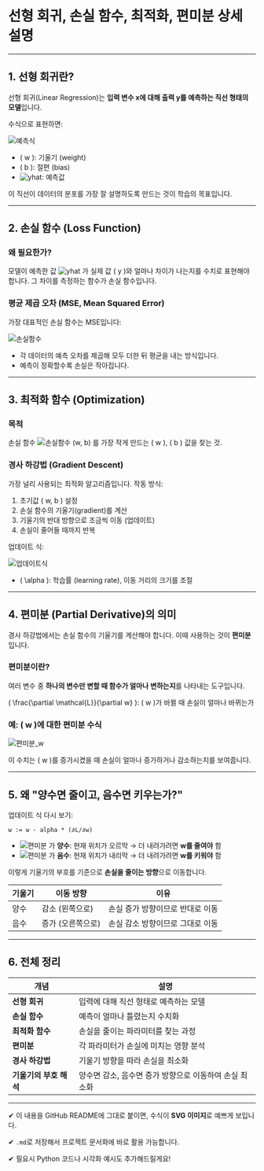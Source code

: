 # 선형 회귀, 손실 함수, 최적화, 편미분 상세 설명

---

## 1. 선형 회귀란?

선형 회귀(Linear Regression)는 **입력 변수 x에 대해 출력 y를 예측하는 직선 형태의 모델**입니다. 

수식으로 표현하면:

![예측식](https://latex.codecogs.com/svg.image?%5Chat%7By%7D%20%3D%20wx%20%2B%20b)

- \( w \): 기울기 (weight)
- \( b \): 절편 (bias)
- ![yhat](https://latex.codecogs.com/svg.image?\hat{y}): 예측값

이 직선이 데이터의 분포를 가장 잘 설명하도록 만드는 것이 학습의 목표입니다.

---

## 2. 손실 함수 (Loss Function)

### 왜 필요한가?

모델이 예측한 값  ![yhat](https://latex.codecogs.com/svg.image?\hat{y}) 가 실제 값 \( y \)와 얼마나 차이가 나는지를 수치로 표현해야 합니다. 그 차이를 측정하는 함수가 손실 함수입니다.

### 평균 제곱 오차 (MSE, Mean Squared Error)

가장 대표적인 손실 함수는 MSE입니다:

![손실함수](https://latex.codecogs.com/svg.image?%5Cmathcal%7BL%7D(w%2C%20b)%20%3D%20%5Cfrac%7B1%7D%7Bn%7D%20%5Csum_%7Bi%3D1%7D%5E%7Bn%7D%20(y_i%20-%20%5Chat%7By%7D_i)%5E2%20%3D%20%5Cfrac%7B1%7D%7Bn%7D%20%5Csum_%7Bi%3D1%7D%5E%7Bn%7D%20(y_i%20-%20(wx_i%20%2B%20b))%5E2)

- 각 데이터의 예측 오차를 제곱해 모두 더한 뒤 평균을 내는 방식입니다.
- 예측이 정확할수록 손실은 작아집니다.

---

## 3. 최적화 함수 (Optimization)

### 목적


손실 함수 ![손실함수](https://latex.codecogs.com/svg.image?\\mathcal{L}) (w, b) 를 가장 작게 만드는 \( w \), \( b \) 값을 찾는 것.

### 경사 하강법 (Gradient Descent)

가장 널리 사용되는 최적화 알고리즘입니다. 작동 방식:

1. 초기값 \( w, b \) 설정
2. 손실 함수의 기울기(gradient)를 계산
3. 기울기의 반대 방향으로 조금씩 이동 (업데이트)
4. 손실이 줄어들 때까지 반복

업데이트 식:

![업데이트식](https://latex.codecogs.com/svg.image?w%20%3A%3D%20w%20-%20%5Calpha%20%5Ccdot%20%5Cfrac%7B%5Cpartial%20%5Cmathcal%7BL%7D%7D%7B%5Cpartial%20w%7D)

- \( \alpha \): 학습률 (learning rate), 이동 거리의 크기를 조절

---

## 4. 편미분 (Partial Derivative)의 의미

경사 하강법에서는 손실 함수의 기울기를 계산해야 합니다. 
이때 사용하는 것이 **편미분**입니다.

### 편미분이란?

여러 변수 중 **하나의 변수만 변할 때 함수가 얼마나 변하는지**를 나타내는 도구입니다.

\( \frac{\partial \mathcal{L}}{\partial w} \): \( w \)가 바뀔 때 손실이 얼마나 바뀌는가

### 예: \( w \)에 대한 편미분 수식

![편미분_w](https://latex.codecogs.com/svg.image?%5Cfrac%7B%5Cpartial%20%5Cmathcal%7BL%7D%7D%7B%5Cpartial%20w%7D%20%3D%20-%5Cfrac%7B2%7D%7Bn%7D%20%5Csum%20x_i%20(y_i%20-%20%5Chat%7By%7D_i))

이 수치는 \( w \)를 증가시켰을 때 손실이 얼마나 증가하거나 감소하는지를 보여줍니다.

---

## 5. 왜 "양수면 줄이고, 음수면 키우는가?"

업데이트 식 다시 보기:

```text
w := w - alpha * (∂L/∂w)
```

- ![편미분](https://latex.codecogs.com/svg.image?\frac{\partial%20\mathcal{L}}{\partial%20w}) 가 **양수**: 현재 위치가 오르막 → 더 내려가려면 **w를 줄여야** 함
- ![편미분](https://latex.codecogs.com/svg.image?\frac{\partial%20\mathcal{L}}{\partial%20w}) 가 **음수**: 현재 위치가 내리막 → 더 내려가려면 **w를 키워야** 함

이렇게 기울기의 부호를 기준으로 **손실을 줄이는 방향**으로 이동합니다.

| 기울기 | 이동 방향 | 이유 |
|--------|------------|------|
| 양수  | 감소 (왼쪽으로) | 손실 증가 방향이므로 반대로 이동 |
| 음수  | 증가 (오른쪽으로) | 손실 감소 방향이므로 그대로 이동 |

---

## 6. 전체 정리

| 개념 | 설명 |
|------|------|
| **선형 회귀** | 입력에 대해 직선 형태로 예측하는 모델 |
| **손실 함수** | 예측이 얼마나 틀렸는지 수치화 |
| **최적화 함수** | 손실을 줄이는 파라미터를 찾는 과정 |
| **편미분** | 각 파라미터가 손실에 미치는 영향 분석 |
| **경사 하강법** | 기울기 방향을 따라 손실을 최소화 |
| **기울기의 부호 해석** | 양수면 감소, 음수면 증가 방향으로 이동하여 손실 최소화 |

---

✔ 이 내용을 GitHub README에 그대로 붙이면, 수식이 **SVG 이미지**로 예쁘게 보입니다.

✔ `.md`로 저장해서 프로젝트 문서화에 바로 활용 가능합니다.

✔ 필요시 Python 코드나 시각화 예시도 추가해드릴게요!

